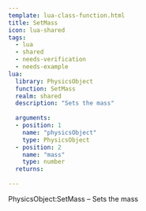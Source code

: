 ```yaml
---
template: lua-class-function.html
title: SetMass
icon: lua-shared
tags:
  - lua
  - shared
  - needs-verification
  - needs-example
lua:
  library: PhysicsObject
  function: SetMass
  realm: shared
  description: "Sets the mass"
  
  arguments:
  - position: 1
    name: "physicsObject"
    type: PhysicsObject
  - position: 2
    name: "mass"
    type: number
  returns:
    
---
```


<div class="lua__search__keywords">
PhysicsObject:SetMass &#x2013; Sets the mass
</div>
